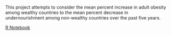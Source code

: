 This project attempts to consider the mean percent increase in adult obesity among wealthy countries to the mean percent decrease in undernourishment among non-wealthy countries over the past five years.

<a href="https://rpubs.com/adamomarali/1012216">R Notebook</a>
